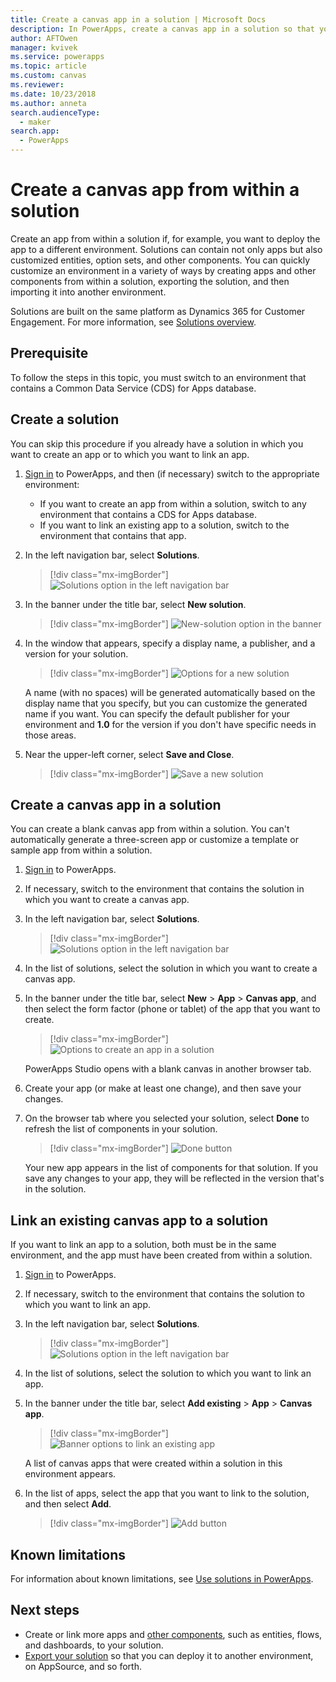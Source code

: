 ```yaml
---
title: Create a canvas app in a solution | Microsoft Docs
description: In PowerApps, create a canvas app in a solution so that you can deploy the app to another environment
author: AFTOwen
manager: kvivek
ms.service: powerapps
ms.topic: article
ms.custom: canvas
ms.reviewer:
ms.date: 10/23/2018
ms.author: anneta
search.audienceType: 
  - maker
search.app: 
  - PowerApps
---
```

# Create a canvas app from within a solution

Create an app from within a solution if, for example, you want to deploy the app to a different environment. Solutions can contain not only apps but also customized entities, option sets, and other components. You can quickly customize an environment in a variety of ways by creating apps and other components from within a solution, exporting the solution, and then importing it into another environment.

Solutions are built on the same platform as Dynamics 365 for Customer Engagement. For more information, see [Solutions overview](../common-data-service/solutions-overview.md).

## Prerequisite

To follow the steps in this topic, you must switch to an environment that contains a Common Data Service (CDS) for Apps database.

## Create a solution

You can skip this procedure if you already have a solution in which you want to create an app or to which you want to link an app.

1. [Sign in](https://web.powerapps.com?utm_source=padocs&utm_medium=linkinadoc&utm_campaign=referralsfromdoc) to PowerApps, and then (if necessary) switch to the appropriate environment:

    - If you want to create an app from within a solution, switch to any environment that contains a CDS for Apps database.
    - If you want to link an existing app to a solution, switch to the environment that contains that app.

1. In the left navigation bar, select **Solutions**.

    > [!div class="mx-imgBorder"]
    > ![Solutions option in the left navigation bar](./media/add-app-solution/left-nav.png "Solutions option in the left navigation bar")

1. In the banner under the title bar, select **New solution**.

    > [!div class="mx-imgBorder"]
    > ![New-solution option in the banner](./media/add-app-solution/banner-new-solution.png "New-solution option in the banner")

1. In the window that appears, specify a display name, a publisher, and a version for your solution.

    > [!div class="mx-imgBorder"]
    > ![Options for a new solution](./media/add-app-solution/configure-new-solution.png "Options for a new solution")

    A name (with no spaces) will be generated automatically based on the display name that you specify, but you can customize the generated name if you want. You can specify the default publisher for your environment and **1.0** for the version if you don't have specific needs in those areas.

1. Near the upper-left corner, select **Save and Close**.

    > [!div class="mx-imgBorder"]
    > ![Save a new solution](./media/add-app-solution/save-new-solution.png "Save a new solution")

## Create a canvas app in a solution

You can create a blank canvas app from within a solution. You can't automatically generate a three-screen app or customize a template or sample app from within a solution.

1. [Sign in](https://web.powerapps.com?utm_source=padocs&utm_medium=linkinadoc&utm_campaign=referralsfromdoc) to PowerApps.

1. If necessary, switch to the environment that contains the solution in which you want to create a canvas app.

1. In the left navigation bar, select **Solutions**.

    > [!div class="mx-imgBorder"]
    > ![Solutions option in the left navigation bar](./media/add-app-solution/left-nav.png "Solutions option in the left navigation bar")

1. In the list of solutions, select the solution in which you want to create a canvas app.

1. In the banner under the title bar, select **New** > **App** > **Canvas app**, and then select the form factor (phone or tablet) of the app that you want to create.

    > [!div class="mx-imgBorder"]
    > ![Options to create an app in a solution](./media/add-app-solution/new-option.png "Options to create an app in a solution")

    PowerApps Studio opens with a blank canvas in another browser tab.

1. Create your app (or make at least one change), and then save your changes.

1. On the browser tab where you selected your solution, select **Done** to refresh the list of components in your solution.

    > [!div class="mx-imgBorder"]
    > ![Done button](./media/add-app-solution/done-button.png "Done button")

    Your new app appears in the list of components for that solution. If you save any changes to your app, they will be reflected in the version that's in the solution.

## Link an existing canvas app to a solution

If you want to link an app to a solution, both must be in the same environment, and the app must have been created from within a solution.

1. [Sign in](https://web.powerapps.com?utm_source=padocs&utm_medium=linkinadoc&utm_campaign=referralsfromdoc) to PowerApps.

1. If necessary, switch to the environment that contains the solution to which you want to link an app.

1. In the left navigation bar, select **Solutions**.

    > [!div class="mx-imgBorder"]
    > ![Solutions option in the left navigation bar](./media/add-app-solution/left-nav.png "Solutions option in the left navigation bar")

1. In the list of solutions, select the solution to which you want to link an app.

1. In the banner under the title bar, select **Add existing** > **App** > **Canvas app**.

    > [!div class="mx-imgBorder"]
    > ![Banner options to link an existing app](./media/add-app-solution/add-existing.png "Banner options to link an existing app")

    A list of canvas apps that were created within a solution in this environment appears.

1. In the list of apps, select the app that you want to link to the solution, and then select **Add**.

    > [!div class="mx-imgBorder"]
    > ![Add button](./media/add-app-solution/add-button.png "Add button")

## Known limitations

For information about known limitations, see [Use solutions in PowerApps](../common-data-service/use-solution-explorer.md#known-limitations). 

## Next steps

- Create or link more apps and [other components](../common-data-service/use-solution-explorer.md), such as entities, flows, and dashboards, to your solution.
- [Export your solution](../common-data-service/import-update-export-solutions.md) so that you can deploy it to another environment, on AppSource, and so forth.
